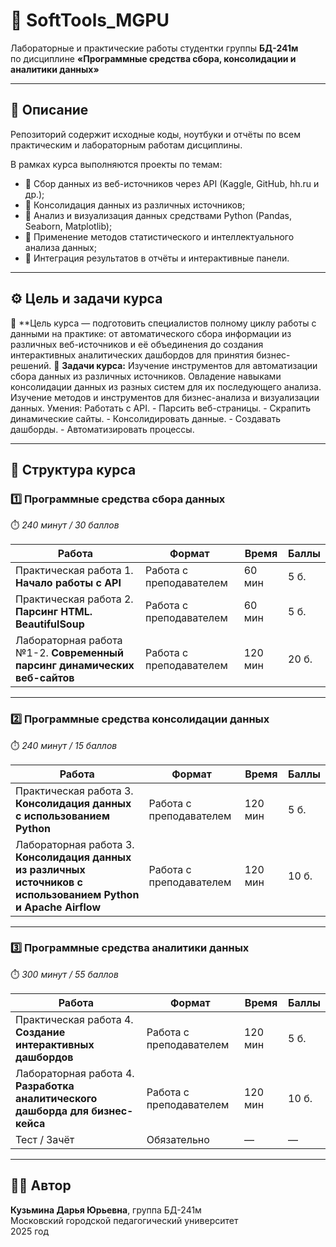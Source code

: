 # 🧠 SoftTools_MGPU  
Лабораторные и практические работы студентки группы **БД-241м**  
по дисциплине **«Программные средства сбора, консолидации и аналитики данных»**

---

## 📘 Описание
Репозиторий содержит исходные коды, ноутбуки и отчёты по всем практическим и лабораторным работам дисциплины.  

В рамках курса выполняются проекты по темам:
- 🔹 Сбор данных из веб-источников через API (Kaggle, GitHub, hh.ru и др.);
- 🔹 Консолидация данных из различных источников;
- 🔹 Анализ и визуализация данных средствами Python (Pandas, Seaborn, Matplotlib);
- 🔹 Применение методов статистического и интеллектуального анализа данных;
- 🔹 Интеграция результатов в отчёты и интерактивные панели.

---

## ⚙️ Цель и задачи курса
🧩 **Цель курса — подготовить специалистов полному циклу работы с данными на практике: от автоматического сбора информации из различных веб-источников и её объединения до создания интерактивных аналитических дашбордов для принятия бизнес-решений. 
🧠 **Задачи курса:** Изучение инструментов для автоматизации сбора данных из различных источников. Овладение навыками консолидации данных из разных систем для их последующего анализа. Изучение методов и инструментов для бизнес-анализа и визуализации данных. Умения: Работать с API. - Парсить веб-страницы. - Скрапить динамические сайты. - Консолидировать данные. - Создавать дашборды. - Автоматизировать процессы.

---

## 📂 Структура курса

### 1️⃣ Программные средства сбора данных  
⏱️ *240 минут / 30 баллов*

| Работа | Формат | Время | Баллы |
|--------|---------|-------|--------|
| Практическая работа 1. **Начало работы с API** | Работа с преподавателем | 60 мин | 5 б. |
| Практическая работа 2. **Парсинг HTML. BeautifulSoup** | Работа с преподавателем | 60 мин | 5 б. |
| Лабораторная работа №1-2. **Современный парсинг динамических веб-сайтов** | Работа с преподавателем | 120 мин | 20 б. |

---

### 2️⃣ Программные средства консолидации данных  
⏱️ *240 минут / 15 баллов*

| Работа | Формат | Время | Баллы |
|--------|---------|-------|--------|
| Практическая работа 3. **Консолидация данных с использованием Python** | Работа с преподавателем | 120 мин | 5 б. |
| Лабораторная работа 3. **Консолидация данных из различных источников с использованием Python и Apache Airflow** | Работа с преподавателем | 120 мин | 10 б. |

---

### 3️⃣ Программные средства аналитики данных  
⏱️ *300 минут / 55 баллов*

| Работа | Формат | Время | Баллы |
|--------|---------|-------|--------|
| Практическая работа 4. **Создание интерактивных дашбордов** | Работа с преподавателем | 120 мин | 5 б. |
| Лабораторная работа 4. **Разработка аналитического дашборда для бизнес-кейса** | Работа с преподавателем | 120 мин | 10 б. |
| Тест / Зачёт | Обязательно | — | — |

---

## 👩‍💻 Автор
**Кузьмина Дарья Юрьевна**, группа БД-241м  
Московский городской педагогический университет  
2025 год
